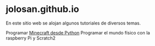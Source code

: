# jolosan.github.io
En este sitio web se alojan algunos tutoriales de diversos temas.


Programar [Minecraft desde Python](minecraft/index.md) 
Programar el mundo físico con la raspberry Pi y Scratch2
